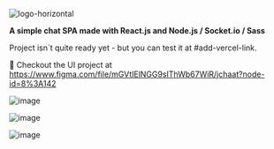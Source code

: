 ![logo-horizontal](https://user-images.githubusercontent.com/49923118/181602833-a3242ff9-488a-4b64-8214-3857cd35bce1.svg) 


<b>A simple chat SPA made with React.js and Node.js / Socket.io / Sass </b>

Project isn´t quite ready yet - but you can test it at #add-vercel-link.


🎨 Checkout the UI project at https://www.figma.com/file/mGVtIElNGG9sIThWb67WiR/jchaat?node-id=8%3A142



![image](https://user-images.githubusercontent.com/49923118/181603514-e17ad5cf-ac38-4f7b-a57c-89830927cf78.png)

![image](https://user-images.githubusercontent.com/49923118/181603598-2ae13116-c729-44f4-8c36-0dc1dca867ba.png)

![image](https://user-images.githubusercontent.com/49923118/181603676-c2714925-65b0-4acd-b878-31520f0eff0a.png)
